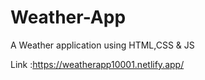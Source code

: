 # Weather-App
A Weather application using HTML,CSS &amp; JS

Link :https://weatherapp10001.netlify.app/
